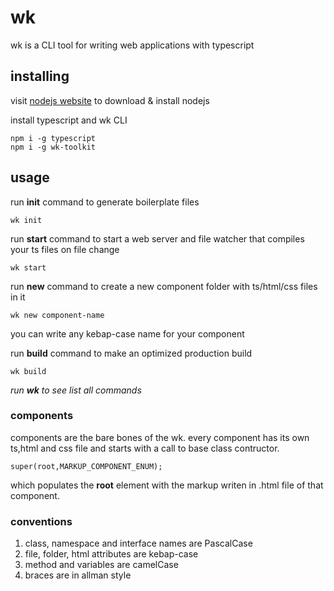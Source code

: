 # wk

wk is a CLI tool for writing web applications with typescript

## installing

visit [nodejs website](https://nodejs.org) to download & install nodejs

install typescript and wk CLI

	npm i -g typescript
	npm i -g wk-toolkit

## usage

run **init** command to generate boilerplate files
	
	wk init

run **start** command to start a web server and file watcher that compiles your ts files on file change

	wk start

run **new** command to create a new component folder with ts/html/css files in it

	wk new component-name


you can write any kebap-case name for your component

run **build** command to make an optimized production build

	wk build


*run **wk** to see list all commands*

### components

components are the bare bones of the wk. every component has its own ts,html and css file 
and starts with a call to base class contructor.

	super(root,MARKUP_COMPONENT_ENUM);

which populates the **root** element with the markup writen in .html file of that component.


### conventions

1. class, namespace and interface names are PascalCase
2. file, folder, html attributes are kebap-case
3. method and variables are camelCase
4. braces are in allman style
